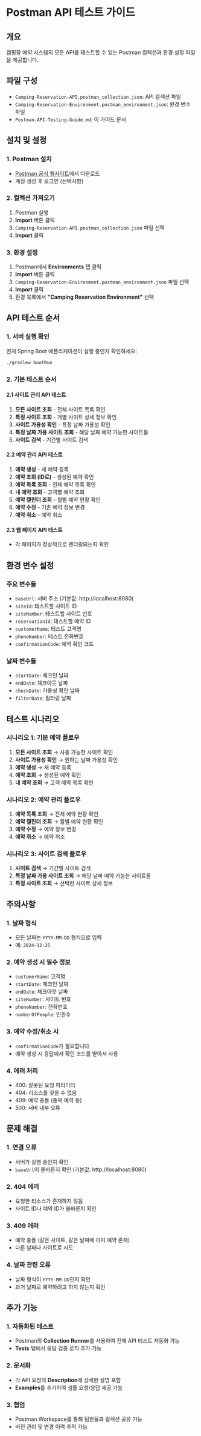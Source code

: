 # Postman API 테스트 가이드

## 개요
캠핑장 예약 시스템의 모든 API를 테스트할 수 있는 Postman 컬렉션과 환경 설정 파일을 제공합니다.

## 파일 구성
- `Camping-Reservation-API.postman_collection.json`: API 컬렉션 파일
- `Camping-Reservation-Environment.postman_environment.json`: 환경 변수 파일
- `Postman-API-Testing-Guide.md`: 이 가이드 문서

## 설치 및 설정

### 1. Postman 설치
- [Postman 공식 웹사이트](https://www.postman.com/downloads/)에서 다운로드
- 계정 생성 후 로그인 (선택사항)

### 2. 컬렉션 가져오기
1. Postman 실행
2. **Import** 버튼 클릭
3. `Camping-Reservation-API.postman_collection.json` 파일 선택
4. **Import** 클릭

### 3. 환경 설정
1. Postman에서 **Environments** 탭 클릭
2. **Import** 버튼 클릭
3. `Camping-Reservation-Environment.postman_environment.json` 파일 선택
4. **Import** 클릭
5. 환경 목록에서 **"Camping Reservation Environment"** 선택

## API 테스트 순서

### 1. 서버 실행 확인
먼저 Spring Boot 애플리케이션이 실행 중인지 확인하세요:
```bash
./gradlew bootRun
```

### 2. 기본 테스트 순서

#### 2.1 사이트 관리 API 테스트
1. **모든 사이트 조회** - 전체 사이트 목록 확인
2. **특정 사이트 조회** - 개별 사이트 상세 정보 확인
3. **사이트 가용성 확인** - 특정 날짜 가용성 확인
4. **특정 날짜 가용 사이트 조회** - 해당 날짜 예약 가능한 사이트들
5. **사이트 검색** - 기간별 사이트 검색

#### 2.2 예약 관리 API 테스트
1. **예약 생성** - 새 예약 등록
2. **예약 조회 (ID로)** - 생성된 예약 확인
3. **예약 목록 조회** - 전체 예약 목록 확인
4. **내 예약 조회** - 고객별 예약 조회
5. **예약 캘린더 조회** - 월별 예약 현황 확인
6. **예약 수정** - 기존 예약 정보 변경
7. **예약 취소** - 예약 취소

#### 2.3 웹 페이지 API 테스트
- 각 페이지가 정상적으로 렌더링되는지 확인

## 환경 변수 설정

### 주요 변수들
- `baseUrl`: 서버 주소 (기본값: http://localhost:8080)
- `siteId`: 테스트할 사이트 ID
- `siteNumber`: 테스트할 사이트 번호
- `reservationId`: 테스트할 예약 ID
- `customerName`: 테스트 고객명
- `phoneNumber`: 테스트 전화번호
- `confirmationCode`: 예약 확인 코드

### 날짜 변수들
- `startDate`: 체크인 날짜
- `endDate`: 체크아웃 날짜
- `checkDate`: 가용성 확인 날짜
- `filterDate`: 필터링 날짜

## 테스트 시나리오

### 시나리오 1: 기본 예약 플로우
1. **모든 사이트 조회** → 사용 가능한 사이트 확인
2. **사이트 가용성 확인** → 원하는 날짜 가용성 확인
3. **예약 생성** → 새 예약 등록
4. **예약 조회** → 생성된 예약 확인
5. **내 예약 조회** → 고객 예약 목록 확인

### 시나리오 2: 예약 관리 플로우
1. **예약 목록 조회** → 전체 예약 현황 확인
2. **예약 캘린더 조회** → 월별 예약 현황 확인
3. **예약 수정** → 예약 정보 변경
4. **예약 취소** → 예약 취소

### 시나리오 3: 사이트 검색 플로우
1. **사이트 검색** → 기간별 사이트 검색
2. **특정 날짜 가용 사이트 조회** → 해당 날짜 예약 가능한 사이트들
3. **특정 사이트 조회** → 선택한 사이트 상세 정보

## 주의사항

### 1. 날짜 형식
- 모든 날짜는 `YYYY-MM-DD` 형식으로 입력
- 예: `2024-12-25`

### 2. 예약 생성 시 필수 정보
- `customerName`: 고객명
- `startDate`: 체크인 날짜
- `endDate`: 체크아웃 날짜
- `siteNumber`: 사이트 번호
- `phoneNumber`: 전화번호
- `numberOfPeople`: 인원수

### 3. 예약 수정/취소 시
- `confirmationCode`가 필요합니다
- 예약 생성 시 응답에서 확인 코드를 받아서 사용

### 4. 에러 처리
- 400: 잘못된 요청 파라미터
- 404: 리소스를 찾을 수 없음
- 409: 예약 충돌 (중복 예약 등)
- 500: 서버 내부 오류

## 문제 해결

### 1. 연결 오류
- 서버가 실행 중인지 확인
- `baseUrl`이 올바른지 확인 (기본값: http://localhost:8080)

### 2. 404 에러
- 요청한 리소스가 존재하지 않음
- 사이트 ID나 예약 ID가 올바른지 확인

### 3. 409 에러
- 예약 충돌 (같은 사이트, 같은 날짜에 이미 예약 존재)
- 다른 날짜나 사이트로 시도

### 4. 날짜 관련 오류
- 날짜 형식이 `YYYY-MM-DD`인지 확인
- 과거 날짜로 예약하려고 하지 않는지 확인

## 추가 기능

### 1. 자동화된 테스트
- Postman의 **Collection Runner**를 사용하여 전체 API 테스트 자동화 가능
- **Tests** 탭에서 응답 검증 로직 추가 가능

### 2. 문서화
- 각 API 요청의 **Description**에 상세한 설명 포함
- **Examples**를 추가하여 샘플 요청/응답 제공 가능

### 3. 협업
- Postman Workspace를 통해 팀원들과 컬렉션 공유 가능
- 버전 관리 및 변경 이력 추적 가능
